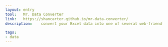 ```yaml
---
layout: entry
tool:	Mr. Data Converter
link:	https://shancarter.github.io/mr-data-converter/
description:	convert your Excel data into one of several web-friendly formats, including HTML, JSON and XML

tags:
- data
---
```

